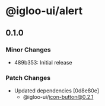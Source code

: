 # @igloo-ui/alert

## 0.1.0
### Minor Changes

- 489b353: Initial release

### Patch Changes

- Updated dependencies [0d8e80e]
  - @igloo-ui/icon-button@0.2.1
